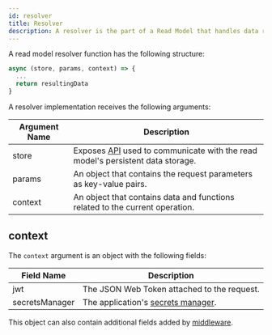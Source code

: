 ```yaml
---
id: resolver
title: Resolver
description: A resolver is the part of a Read Model that handles data requests.
---
```


A read model resolver function has the following structure:

```js
async (store, params, context) => {
  ...
  return resultingData
}
```

A resolver implementation receives the following arguments:

| Argument Name | Description                                                                                              |
| ------------- | -------------------------------------------------------------------------------------------------------- |
| store         | Exposes [API](../read-model/store.md) used to communicate with the read model's persistent data storage. |
| params        | An object that contains the request parameters as key-value pairs.                                       |
| context       | An object that contains data and functions related to the current operation.                             |

## context

The `context` argument is an object with the following fields:

| Field Name     | Description                                                               |
| -------------- | ------------------------------------------------------------------------- |
| jwt            | The JSON Web Token attached to the request.                               |
| secretsManager | The application's [secrets manager](../../encryption.md#storing-secrets). |

This object can also contain additional fields added by [middleware](../../middleware.md).

